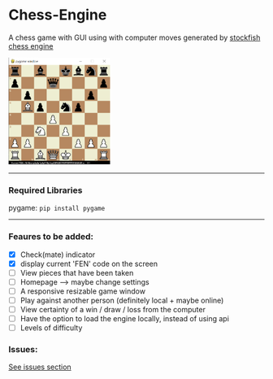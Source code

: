 # Chess-Engine
A chess game with GUI using with computer moves generated by [stockfish chess engine](https://stockfishchess.org/)

<img src="Chess-Engine-Screenshot.PNG" width="200" height="210">

-----

### Required Libraries

pygame: `pip install pygame`

----

### Feaures to be added:
- [x] Check(mate) indicator
- [x] display current 'FEN' code on the screen
- [ ] View pieces that have been taken
- [ ] Homepage --> maybe change settings
- [ ] A responsive resizable game window
- [ ] Play against another person (definitely local + maybe online)
- [ ] View certainty of a win / draw / loss from the computer
- [ ] Have the option to load the engine locally, instead of using api
- [ ] Levels of difficulty

### Issues:
[See issues section](https://github.com/Ollie-Edwards/Chess-Engine/issues)
